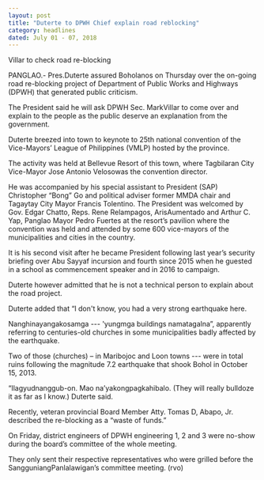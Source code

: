 ```yaml
---
layout: post
title: "Duterte to DPWH Chief explain road reblocking"
category: headlines
dated: July 01 - 07, 2018
---
```


Villar to check road re-blocking
 
PANGLAO.- Pres.Duterte assured Boholanos on Thursday over the on-going road re-blocking project of Department of Public Works and Highways (DPWH) that generated public criticism.

The President said he will ask DPWH Sec. MarkVillar to come over and explain to the people as the public deserve an explanation from the government.

Duterte breezed into town to keynote to 25th national convention of the Vice-Mayors’ League of Philippines (VMLP) hosted by the province. 

The activity was held at Bellevue Resort of this town, where Tagbilaran City Vice-Mayor Jose Antonio Velosowas the convention director.

He was accompanied by his special assistant to President (SAP) Christopher “Bong” Go and political adviser former MMDA chair and Tagaytay City Mayor Francis Tolentino.
The President was welcomed by Gov. Edgar Chatto, Reps. Rene Relampagos, ArisAumentado and Arthur C. Yap, Panglao Mayor Pedro Fuertes at the resort’s pavilion where the convention was held and attended by some 600 vice-mayors of the municipalities and cities in the country.

It is his second visit after he became President following last year’s security briefing over Abu Sayyaf incursion and fourth since 2015 when he guested in a school as commencement speaker and in 2016 to campaign.

Duterte however admitted that he is not a technical person to explain about the road project.

Duterte added that “I don't know, you had a very strong earthquake here. 

Nanghinayangakosamga --- 'yungmga buildings namatagalna”, apparently referring to centuries-old churches in some municipalities badly affected by the earthquake.

Two of those (churches) – in Maribojoc and Loon towns --- were in total ruins following the magnitude 7.2 earthquake that shook Bohol in October 15, 2013.

“Ilagyudnanggub-on. Mao na’yakongpagkahibalo. (They will really bulldoze it as far as I know.) Duterte said.

Recently, veteran provincial Board Member Atty. Tomas D, Abapo, Jr. described the re-blocking as a “waste of funds.”

On Friday, district engineers of DPWH engineering 1, 2 and 3 were no-show during the board’s committee of the whole meeting.

They only sent their respective representatives who were grilled before the SangguniangPanlalawigan’s committee meeting. (rvo)